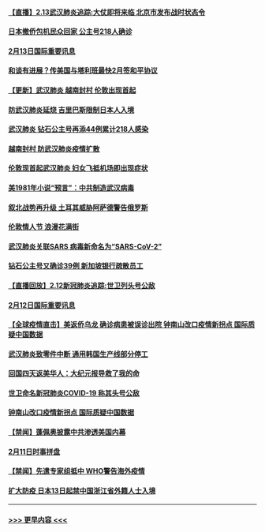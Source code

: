 #### [【直播】2.13武汉肺炎追踪:大仗即将来临 北京市发布战时状态令](../pages/prog202/a102776399.md?t=02132244) 
#### [日本撤侨包机民众回家 公主号218人确诊](../pages/prog202/a102776346.md?t=02132244) 
#### [2月13日国际重要讯息](../pages/prog202/a102776339.md?t=02132244) 
#### [和谈有进展？传美国与塔利班最快2月签和平协议](../pages/prog202/a102776291.md?t=02132244) 
#### [【更新】武汉肺炎 越南封村 伦敦出现首起](../pages/prog202/a102770740.md?t=02132244) 
#### [防武汉肺炎延烧 吉里巴斯限制日本人入境](../pages/prog202/a102776276.md?t=02132244) 
#### [武汉肺炎 钻石公主号再添44例累计218人感染](../pages/prog202/a102776089.md?t=02132244) 
#### [越南封村 防武汉肺炎疫情扩散](../pages/prog202/a102776214.md?t=02132244) 
#### [伦敦现首起武汉肺炎 妇女飞抵机场即出现症状](../pages/prog202/a102776031.md?t=02132244) 
#### [美1981年小说“预言”：中共制造武汉病毒](../pages/prog202/a102775980.md?t=02132244) 
#### [叙北战势再升级 土耳其威胁阿萨德警告俄罗斯](../pages/prog202/a102775904.md?t=02132244) 
#### [伦敦情人节 浪漫花满街](../pages/prog202/a102775786.md?t=02132244) 
#### [武汉肺炎关联SARS 病毒新命名为“SARS-CoV-2”](../pages/prog202/a102775719.md?t=02132244) 
#### [钻石公主号又确诊39例 新加坡银行疏散员工](../pages/prog202/a102775691.md?t=02132244) 
#### [【直播回放】2.12新冠肺炎追踪:世卫列头号公敌](../pages/prog202/a102775541.md?t=02132244) 
#### [2月12日国际重要讯息](../pages/prog202/a102775437.md?t=02132244) 
#### [【全球疫情直击】美返侨乌龙 确诊病患被误诊出院 钟南山改口疫情新拐点 国际质疑中国数据](../pages/prog202/a102775378.md?t=02132244) 
#### [武汉肺炎致零件中断 通用韩国生产线部分停工](../pages/prog202/a102775365.md?t=02132244) 
#### [回国四天返美华人：大纪元报导救了我的命](../pages/prog202/a102775342.md?t=02132244) 
#### [世卫命名新冠肺炎COVID-19 称其头号公敌](../pages/prog202/a102775196.md?t=02132244) 
#### [钟南山改口疫情新拐点 国际质疑中国数据](../pages/prog202/a102775178.md?t=02132244) 
#### [【禁闻】蓬佩奥披露中共渗透美国内幕](../pages/prog202/a102775129.md?t=02132244) 
#### [2月11日时事拼盘](../pages/prog202/a102775140.md?t=02132244) 
#### [【禁闻】先遣专家组抵中 WHO警告海外疫情](../pages/prog202/a102775112.md?t=02132244) 
#### [扩大防疫 日本13日起禁中国浙江省外籍人士入境](../pages/prog202/a102775051.md?t=02132244) 

----
#### [ >>> 更早内容 <<< ](../indexes/prog202-earlier.md)
